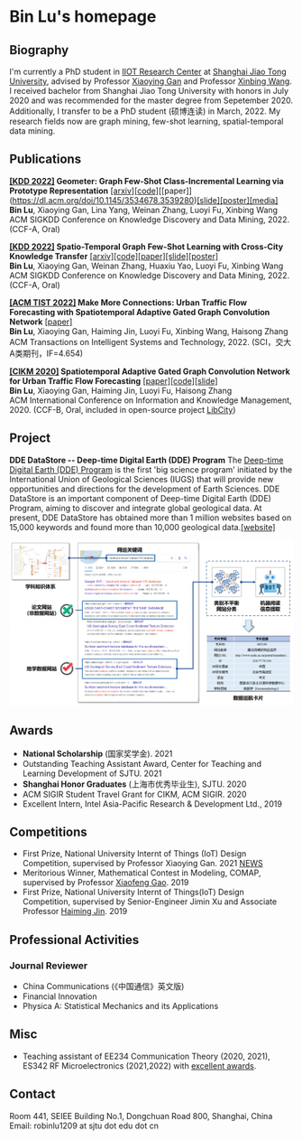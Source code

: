 # Bin Lu's homepage

## Biography
I'm currently a PhD student in [IIOT Research Center](http://iiot.sjtu.edu.cn/) at [Shanghai Jiao Tong University](http://en.sjtu.edu.cn/), advised by Professor [Xiaoying Gan](https://iiot.sjtu.edu.cn/#/xygan) and Professor [Xinbing Wang](https://www.cs.sjtu.edu.cn/~wang-xb/). I received bachelor from Shanghai Jiao Tong University with honors in July 2020 and was recommended for the master degree from Sepetember 2020. Additionally, I transfer to be a PhD student (硕博连读) in March, 2022. My research fields now are graph mining, few-shot learning, spatial-temporal data mining.

## Publications

**[\[KDD 2022\]](https://dl.acm.org/doi/10.1145/3534678.3539280) Geometer: Graph Few-Shot Class-Incremental Learning via Prototype Representation** [\[arxiv\]](https://arxiv.org/abs/2205.13954)[\[code\]](https://github.com/RobinLu1209/Geometer)[\[paper]\](https://dl.acm.org/doi/10.1145/3534678.3539280)[\[slide\]](https://github.com/RobinLu1209/robinlu1209.github.io/raw/master/files/Geometer-PPT.pdf)[\[poster\]](https://github.com/RobinLu1209/robinlu1209.github.io/raw/master/files/Geometer-poster.pdf)[\[media\]](https://mp.weixin.qq.com/s/Rbuqlpw5NpBn_5r-GPAJxQ) \
**Bin Lu**, Xiaoying Gan, Lina Yang, Weinan Zhang, Luoyi Fu, Xinbing Wang\
ACM SIGKDD Conference on Knowledge Discovery and Data Mining, 2022. (CCF-A, Oral)

**[\[KDD 2022\]](https://dl.acm.org/doi/10.1145/3534678.3539281) Spatio-Temporal Graph Few-Shot Learning with Cross-City Knowledge Transfer** [\[arxiv\]](https://arxiv.org/abs/2205.13947)[\[code\]](https://github.com/RobinLu1209/ST-GFSL)[\[paper\]](https://dl.acm.org/doi/10.1145/3534678.3539281)[\[slide\]](https://github.com/RobinLu1209/robinlu1209.github.io/raw/master/files/CrossCityTransfer-PPT.pdf)[\[poster\]](https://github.com/RobinLu1209/robinlu1209.github.io/raw/master/files/CrossCityTransfer-poster.pdf) \
**Bin Lu**, Xiaoying Gan, Weinan Zhang, Huaxiu Yao, Luoyi Fu, Xinbing Wang\
ACM SIGKDD Conference on Knowledge Discovery and Data Mining, 2022. (CCF-A, Oral)
 
**[\[ACM TIST 2022\]](https://dl.acm.org/doi/10.1145/3488902) Make More Connections: Urban Traffic Flow Forecasting with Spatiotemporal Adaptive Gated Graph Convolution Network** [\[paper\]](https://dl.acm.org/doi/10.1145/3488902)\
**Bin Lu**, Xiaoying Gan, Haiming Jin, Luoyi Fu, Xinbing Wang, Haisong Zhang\
ACM Transactions on Intelligent Systems and Technology, 2022. (SCI，交大A类期刊，IF=4.654)

**[\[CIKM 2020\]](https://dl.acm.org/doi/10.1145/3340531.3411894) Spatiotemporal Adaptive Gated Graph Convolution Network for Urban Traffic Flow Forecasting** [\[paper\]](https://dl.acm.org/doi/10.1145/3340531.3411894)[\[code\]](https://github.com/RobinLu1209/STAG-GCN)[\[slide\]](https://github.com/RobinLu1209/robinlu1209.github.io/raw/master/files/CIKM_fp0393_PPT.pdf) \
**Bin Lu**, Xiaoying Gan, Haiming Jin, Luoyi Fu, Haisong Zhang\
ACM International Conference on Information and Knowledge Management, 2020. (CCF-B, Oral, included in open-source project [LibCity](https://github.com/LibCity/Bigscity-LibCity))


## Project

**DDE DataStore -- Deep-time Digital Earth (DDE) Program** The [Deep-time Digital Earth (DDE) Program](https://www.ddeworld.org/) is the first 'big science program' initiated by the International Union of Geological Sciences (IUGS) that will provide new opportunities and directions for the development of Earth Sciences. DDE DataStore is an important component of Deep-time Digital Earth (DDE) Program, aiming to discover and integrate global geological data. At present, DDE DataStore has obtained more than 1 million websites based on 15,000 keywords and found more than 10,000 geological data.[\[website\]](https://datastore.acemap.info/#/)

![dde datastore](images/dde_datastore.png)

## Awards
- **National Scholarship** (国家奖学金). 2021
- Outstanding Teaching Assistant Award, Center for Teaching and Learning Development of SJTU. 2021
- **Shanghai Honor Graduates** (上海市优秀毕业生), SJTU. 2020
- ACM SIGIR Student Travel Grant for CIKM, ACM SIGIR. 2020
- Excellent Intern, Intel Asia-Pacific Research \& Development Ltd., 2019

## Competitions
- First Prize, National University Internt of Things (IoT) Design Competition, supervised by Professor Xiaoying Gan. 2021 [NEWS](https://news.sjtu.edu.cn/jdyw/20210927/158841.html)
- Meritorious Winner, Mathematical Contest in Modeling, COMAP, supervised by Professor [Xiaofeng Gao](http://www.cs.sjtu.edu.cn/~gao-xf/). 2019
- First Prize, National University Internt of Things(IoT) Design Competition, supervised by Senior-Engineer Jimin Xu and Associate Professor [Haiming Jin](http://jhc.sjtu.edu.cn/~haimingjin/). 2019

## Professional Activities
### Journal Reviewer
- China Communications (《中国通信》英文版)
- Financial Innovation
- Physica A: Statistical Mechanics and its Applications

## Misc
- Teaching assistant of EE234 Communication Theory (2020, 2021), ES342 RF Microelectronics (2021,2022) with [excellent awards](http://ctld.sjtu.edu.cn/news/811).

## Contact
Room 441, SEIEE Building No.1, Dongchuan Road 800, Shanghai, China
Email: robinlu1209 at sjtu dot edu dot cn

<script type='text/javascript' id='clustrmaps' src='//cdn.clustrmaps.com/map_v2.js?cl=ffffff&w=a&t=tt&d=-MrFRY-MBf5P9USuoAfhOtuc63TCc8lVoFP1mPplWDg'></script>
